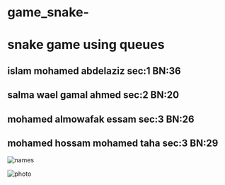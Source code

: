 # game_snake-
# snake game using queues
## islam mohamed abdelaziz   sec:1  BN:36
## salma wael gamal ahmed    sec:2  BN:20
## mohamed almowafak essam sec:3 BN:26
## mohamed hossam mohamed taha  sec:3 BN:29
![names](https://user-images.githubusercontent.com/84816935/169643145-9d180a14-26c3-4db7-b0c8-507cd3cbea1d.PNG)


![photo](https://user-images.githubusercontent.com/84816935/169643066-881e0f3e-a77d-4a9e-b058-12e1d3e3a5e5.PNG)
